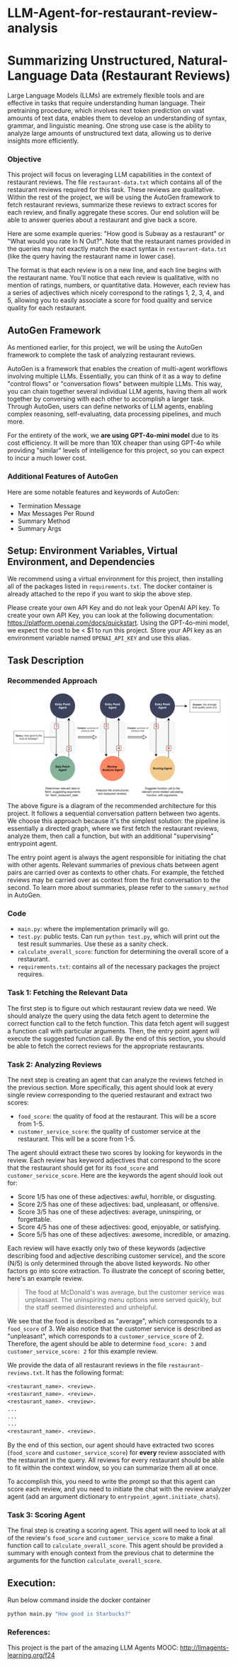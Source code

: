 # LLM-Agent-for-restaurant-review-analysis
# Summarizing Unstructured, Natural-Language Data (Restaurant Reviews)

Large Language Models (LLMs) are extremely flexible tools and are effective in tasks that require understanding human language. Their pretraining procedure, which involves next token prediction on vast amounts of text data, enables them to develop an understanding of syntax, grammar, and linguistic meaning. One strong use case is the ability to analyze large amounts of unstructured text data, allowing us to derive insights more efficiently. 

### Objective
This project will focus on leveraging LLM capabilities in the context of restaurant reviews. The file `restaurant-data.txt` which contains all of the restaurant reviews required for this task. These reviews are qualitative. Within the rest of the project, we will be using the AutoGen framework to fetch restaurant reviews, summarize these reviews to extract scores for each review, and finally aggregate these scores. Our end solution will be able to answer queries about a restaurant and give back a score. 

Here are some example queries: "How good is Subway as a restaurant" or "What would you rate In N Out?". Note that the restaurant names provided in the queries may not exactly match the exact syntax in `restaurant-data.txt` (like the query having the restaurant name in lower case).

The format is that each review is on a new line, and each line begins with the restaurant name. You'll notice that each review is qualitative, with no mention of ratings, numbers, or quantitative data. However, each review has a series of adjectives which nicely correspond to the ratings 1, 2, 3, 4, and 5, allowing you to easily associate a score for food quality and service quality for each restaurant.

## AutoGen Framework
As mentioned earlier, for this project, we will be using the AutoGen framework to complete the task of analyzing restaurant reviews. 

AutoGen is a framework that enables the creation of multi-agent workflows involving multiple LLMs. Essentially, you can think of it as a way to define "control flows" or "conversation flows" between multiple LLMs. This way, you can chain together several individual LLM agents, having them all work together by conversing with each other to accomplish a larger task. Through AutoGen, users can define networks of LLM agents, enabling complex reasoning, self-evaluating, data processing pipelines, and much more. 

For the entirety of the work, we **are using GPT-4o-mini model** due to its cost efficiency. It will be more than 10X cheaper than using GPT-4o while providing "similar" levels of intelligence for this project, so you can expect to incur a much lower cost.

### Additional Features of AutoGen
Here are some notable features and keywords of AutoGen:
- Termination Message
- Max Messages Per Round
- Summary Method
- Summary Args

## Setup: Environment Variables, Virtual Environment, and Dependencies
We recommend using a virtual environment for this project, then installing all of the packages listed in `requirements.txt`. The docker container is already attached to the repo if you want to skip the above step.

Please create your own API Key and do not leak your OpenAI API key. To create your own API Key, you can look at the following documentation: https://platform.openai.com/docs/quickstart. Using the GPT-4o-mini model, we expect the cost to be < $1 to run this project. Store your API key as an environment variable named `OPENAI_API_KEY` and use this alias.

## Task Description
### Recommended Approach
![alt text](scripts/image.png)
The above figure is a diagram of the recommended architecture for this project. It follows a sequential conversation pattern between two agents. We choose this approach because it's the simplest solution: the pipeline is essentially a directed graph, where we first fetch the restaurant reviews, analyze them, then call a function, but with an additional "supervising" entrypoint agent.

The entry point agent is always the agent responsible for initiating the chat with other agents. Relevant summaries of previous chats between agent pairs are carried over as contexts to other chats. For example, the fetched reviews may be carried over as context from the first conversation to the second. To learn more about summaries, please refer to the `summary_method` in AutoGen.

### Code
- `main.py`: where the implementation primarily will go. 
- `test.py`: public tests. Can run `python test.py`, which will print out the test result summaries. Use these as a sanity check.
- `calculate_overall_score`: function for determining the overall score of a restaurant.
- `requirements.txt`: contains all of the necessary packages the project requires. 

### Task 1: Fetching the Relevant Data
The first step is to figure out which restaurant review data we need. We should analyze the query using the data fetch agent to determine the correct function call to the fetch function. This data fetch agent will suggest a function call with particular arguments. Then, the entry point agent will execute the suggested function call. By the end of this section, you should be able to fetch the correct reviews for the appropriate restaurants.

### Task 2: Analyzing Reviews

The next step is creating an agent that can analyze the reviews fetched in the previous section. More specifically, this agent should look at every single review corresponding to the queried restaurant and extract two scores:
- `food_score`: the quality of food at the restaurant. This will be a score from 1-5. 
- `customer_service_score`: the quality of customer service at the restaurant. This will be a score from 1-5. 

The agent should extract these two scores by looking for keywords in the review. Each review has keyword adjectives that correspond to the score that the restaurant should get for its `food_score` and `customer_service_score`. Here are the keywords the agent should look out for:

- Score 1/5 has one of these adjectives: awful, horrible, or disgusting.
- Score 2/5 has one of these adjectives: bad, unpleasant, or offensive.
- Score 3/5 has one of these adjectives: average, uninspiring, or forgettable.
- Score 4/5 has one of these adjectives: good, enjoyable, or satisfying.
- Score 5/5 has one of these adjectives: awesome, incredible, or amazing.

Each review will have exactly only two of these keywords (adjective describing food and adjective describing customer service), and the score (N/5) is only determined through the above listed keywords. No other factors go into score extraction. To illustrate the concept of scoring better, here's an example review. 

> The food at McDonald's was average, but the customer service was unpleasant. The uninspiring menu options were served quickly, but the staff seemed disinterested and unhelpful.

We see that the food is described as "average", which corresponds to a `food_score` of 3. We also notice that the customer service is described as "unpleasant", which corresponds to a `customer_service_score` of 2. Therefore, the agent should be able to determine `food_score: 3` and `customer_service_score: 2` for this example review.

We provide the data of all restaurant reviews in the file `restaurant-reviews.txt`. It has the following format: 
```txt
<restaurant_name>. <review>.
<restaurant_name>. <review>.
<restaurant_name>. <review>.
...
...
...
<restaurant_name>. <review>.
```
By the end of this section, our agent should have extracted two scores (`food_score` and `customer_service_score`) for **every** review associated with the restaurant in the query. All reviews for every restaurant should be able to fit within the context window, so you can summarize them all at once.

To accomplish this, you need to write the prompt so that this agent can score each review, and you need to initiate the chat with the review analyzer agent (add an argument dictionary to `entrypoint_agent.initiate_chats`).

### Task 3: Scoring Agent 
The final step is creating a scoring agent. This agent will need to look at all of the review's `food_score` and `customer_service_score` to make a final function call to `calculate_overall_score`. This agent should be provided a summary with enough context from the previous chat to determine the arguments for the function `calculate_overall_score`. 

## Execution:
Run below command inside the docker container
```bash
python main.py "How good is Starbucks?"
```

### References:
This project is the part of the amazing LLM Agents MOOC: http://llmagents-learning.org/f24